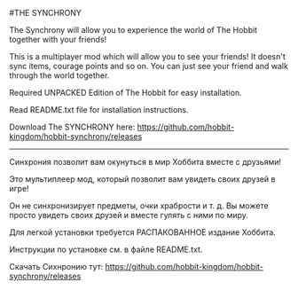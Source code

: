 #THE SYNCHRONY

The Synchrony will allow you to experience the world of The Hobbit together with your friends!

This is a multiplayer mod which will allow you to see your friends!
It doesn't sync items, courage points and so on. You can just see your friend and walk through the world together.

Required UNPACKED Edition of The Hobbit for easy installation.

Read README.txt file for installation instructions.

Download The SYNCHRONY here: https://github.com/hobbit-kingdom/hobbit-synchrony/releases

----------------------------------------------------------

Синхрония позволит вам окунуться в мир Хоббита вместе с друзьями!

Это мультиплеер мод, который позволит вам увидеть своих друзей в игре!

Он не синхронизирует предметы, очки храбрости и т. д. Вы можете просто увидеть своих друзей и вместе гулять с ними по миру.

Для легкой установки требуется РАСПАКОВАННОЕ издание Хоббита.

Инструкции по установке см. в файле README.txt.

Скачать Сихнронию тут: https://github.com/hobbit-kingdom/hobbit-synchrony/releases
